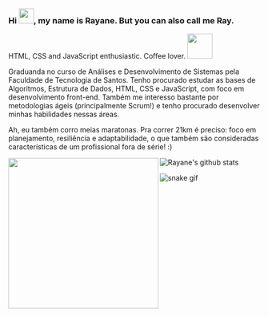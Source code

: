 ### Hi <img src="https://raw.githubusercontent.com/iampavangandhi/iampavangandhi/master/gifs/Hi.gif" width="30px">, my name is Rayane. But you can also call me Ray.


  HTML, CSS and JavaScript enthusiastic. Coffee lover. <img src="https://media.giphy.com/media/RLDpFIGmWWWmAwva8G/giphy.gif" width="50px">
  
Graduanda no curso de Análises e Desenvolvimento de Sistemas pela Faculdade de Tecnologia de Santos. Tenho procurado estudar as bases de Algoritmos, Estrutura de Dados, HTML, CSS e JavaScript, com foco em desenvolvimento front-end. Também me interesso bastante por metodologias ágeis (principalmente Scrum!) e tenho procurado desenvolver minhas habilidades nessas áreas.

Ah, eu também corro meias maratonas. Pra correr 21km é preciso: foco em planejamento, resiliência e adaptabilidade, o que também são consideradas características de um profissional fora de série! :)

  
  <img width="300px" align="left" src="https://github-readme-stats.vercel.app/api/top-langs/?username=rayanerocha07&hide=html&layout=compact&theme=dracula" />  

  

![Rayane's github stats](https://github-readme-stats.vercel.app/api?username=rayanerocha07&count_private=true&theme=dracula)

![snake gif](https://github.com/rayanerocha07/rayanerocha07/blob/output/github-contribution-grid-snake.svg)
